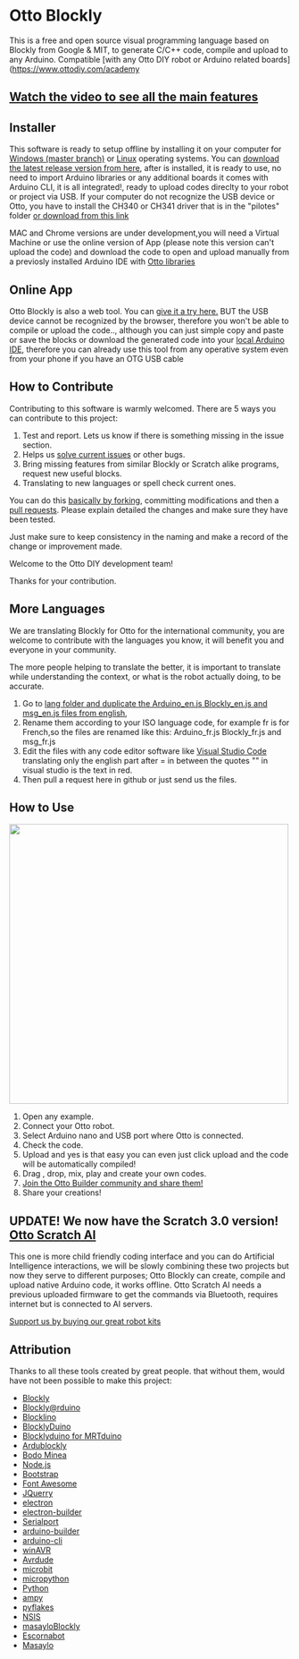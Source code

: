 # Otto Blockly

This is a free and open source visual programming language based on Blockly from Google & MIT, to generate C/C++ code, compile and upload to any Arduino. Compatible [with any Otto DIY robot or Arduino related boards](https://www.ottodiy.com/academy

## [Watch the video to see all the main features](https://youtu.be/chcWxh4Co_c)

## Installer
This software is ready to setup offline by installing it on your computer for [Windows (master branch)](https://github.com/OttoDIY/blockly) or  [Linux](https://github.com/OttoDIY/blockly/tree/versionlinux) operating systems. You can [download the latest release version from here](https://github.com/OttoDIY/blockly/releases), after is installed, it is ready to use, no need to import Arduino libraries or any additional boards it comes with Arduino CLI, it is all integrated!, ready to upload codes direclty to your robot or project via USB. If your computer do not recognize the USB device or Otto, you have to install the CH340 or CH341 driver that is in the "pilotes" folder [or download from this link](https://sparks.gogo.co.nz/ch340.html)

MAC and Chrome  versions are under development,you will need a Virtual Machine or use the online version of App (please note this version can't upload the code) and download the code to open and upload manually from a previosly installed Arduino IDE with [Otto libraries](https://github.com/OttoDIY/OttoDIYLib)

## Online App
Otto Blockly is also a web tool. You can [give it a try here.](https://ottodiy.github.io/blockly/) BUT the USB device cannot be recognized by the browser, therefore you won't be able to compile or upload the code.., although you can just simple copy and paste or save the blocks or download the generated code into your [local Arduino IDE](https://www.arduino.cc/en/Main/Software), therefore you can already use this tool from any operative system even from your phone if you have an OTG USB cable

## How to Contribute
Contributing to this software is warmly welcomed. There are 5 ways you can contribute to this project:
1. Test and report. Lets us know if there is something missing in the issue section.
2. Helps us [solve current issues](https://github.com/OttoDIY/blockly/issues) or other bugs.
3. Bring missing features from similar Blockly or Scratch alike programs, request new useful blocks.
5. Translating to new languages or spell check current ones.

You can do this [basically by forking](https://help.github.com/en/articles/fork-a-repo), committing modifications and then a [pull requests](https://help.github.com/en/articles/about-pull-requests). Please explain detailed the changes and make sure they have been tested.

Just make sure to keep consistency in the naming and make a record of the change or improvement made.

Welcome to the Otto DIY development team!

Thanks for your contribution.

## More Languages

We are translating Blockly for Otto for the international community, you are welcome to contribute with the languages you know, it will benefit you and everyone in your community.

The more people helping to translate the better, it is important to translate while understanding the context, or what is the robot actually doing, to be accurate.

1. Go to [lang folder and duplicate the Arduino_en.js Blockly_en.js and msg_en.js  files from english](https://github.com/OttoDIY/blockly/tree/master/www/lang), 
2. Rename them according to your ISO language code, for example fr is for French,so the files are renamed like this: Arduino_fr.js Blockly_fr.js and msg_fr.js  
3. Edit the files with any code editor software like [Visual Studio Code](https://code.visualstudio.com/) translating only the english part after = in between the quotes "" in visual studio is the text in red.
4. Then pull a request here in github or just send us the files.

## How to Use
[<img src="https://github.com/OttoDIY/blockly/blob/master/www/media/Ottoblockly.png" width="500" align="center">](https://youtu.be/chcWxh4Co_c)

1. Open any example.
2. Connect your Otto robot.
3. Select Arduino nano and USB port where Otto is connected.
4. Check the code.
5. Upload and yes is that easy you can even just click upload and the code will be automatically compiled!
6. Drag , drop, mix, play and create your own codes.
7. [Join the Otto Builder community and share them!](http://builders.ottodiy.com/) 
8. Share your creations! 

## UPDATE! We now have the Scratch 3.0 version! [Otto Scratch AI](https://ottoschool.com/scratch/) 
This one is more child friendly coding interface and you can do Artificial Intelligence interactions, we will be slowly combining these two projects but now they serve to different purposes;
Otto Blockly can create, compile and upload native Arduino code, it works offline.
Otto Scratch AI needs a previous uploaded firmware to get the commands via Bluetooth, requires internet but is connected to AI servers.

[Support us by buying our great robot kits](https://www.ottodiy.com/store)

## Attribution

Thanks to all these tools created by great people. that without them, would have not been possible to make this project:

- [Blockly](https://developers.google.com/blockly)
- [Blockly@rduino](https://github.com/technologiescollege/Blockly-at-rduino)
- [Blocklino](https://github.com/fontainejp/blocklino/)
- [BlocklyDuino](https://github.com/BlocklyDuino/BlocklyDuino)
- [Blocklyduino for MRTduino](https://logix5.com/Blockyduino-para-MRTDuino/)
- [Ardublockly](https://github.com/carlosperate/ardublockly)
- [Bodo Minea](https://github.com/BodoMinea)
- [Node.js](https://nodejs.org/)
- [Bootstrap](http://getbootstrap.com)
- [Font Awesome](http://fontawesome.io)
- [JQuerry](https://jquery.com)
- [electron](https://electronjs.org/)
- [electron-builder](https://github.com/electron-userland/electron-builder)
- [Serialport](https://github.com/node-serialport/node-serialport)
- [arduino-builder](https://github.com/arduino/arduino-builder)
- [arduino-cli](https://github.com/arduino/arduino-cli)
- [winAVR](https://sourceforge.net/projects/winavr)
- [Avrdude](http://www.nongnu.org/avrdude)
- [microbit](https://microbit.org/)
- [micropython](https://wiki.mchobby.be/index.php?title=MicroPython-Accueil)
- [Python](https://docs.python.org/)
- [ampy](https://github.com/pycampers/ampy)
- [pyflakes](https://github.com/PyCQA/pyflakes)
- [NSIS](https://sourceforge.net/projects/nsis)
- [masayloBlockly](https://github.com/agomezgar/masayloBlockly)
- [Escornabot](escornabot.com) 
- [Masaylo](https://github.com/agomezgar/masaylo)
